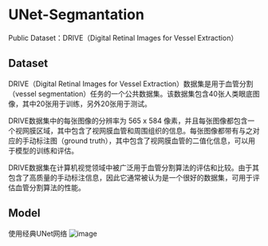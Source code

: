 # UNet-Segmantation
Public Dataset：DRIVE（Digital Retinal Images for Vessel Extraction）


## Dataset
DRIVE（Digital Retinal Images for Vessel Extraction）数据集是用于血管分割（vessel segmentation）任务的一个公共数据集。该数据集包含40张人类眼底图像，其中20张用于训练，另外20张用于测试。

DRIVE数据集中的每张图像的分辨率为 565 x 584 像素，并且每张图像都包含一个视网膜区域，其中包含了视网膜血管和周围组织的信息。每张图像都带有与之对应的手动标注图（ground truth），其中包含了视网膜血管的二值化信息，可以用于模型的训练和评估。

DRIVE数据集在计算机视觉领域中被广泛用于血管分割算法的评估和比较。由于其包含了高质量的手动标注信息，因此它通常被认为是一个很好的数据集，可用于评估血管分割算法的性能。

## Model
使用经典UNet网络
![image](https://user-images.githubusercontent.com/92668045/223342415-c360d326-bb3f-47ed-904a-49d0b13df461.png)
